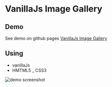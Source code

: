 # VanillaJs Image Gallery

## Demo

See demo on github pages
[VanillaJs Image Gallery]()

## Using

- vanillaJs
- HMTML5
  \_ CSS3

![demo screenshot](demo.png)
